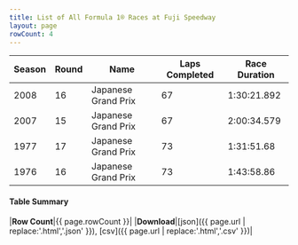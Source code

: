 ```yaml
---
title: List of All Formula 1® Races at Fuji Speedway
layout: page
rowCount: 4
---
```


| Season | Round | Name | Laps Completed | Race Duration |
|--|--|--|--|--|
| 2008 | 16 | Japanese Grand Prix | 67 | 1:30:21.892 |
| 2007 | 15 | Japanese Grand Prix | 67 | 2:00:34.579 |
| 1977 | 17 | Japanese Grand Prix | 73 | 1:31:51.68 |
| 1976 | 16 | Japanese Grand Prix | 73 | 1:43:58.86 |

#### Table Summary

|**Row Count**|{{ page.rowCount }}|
|**Download**|[json]({{ page.url | replace:'.html','.json' }}), [csv]({{ page.url | replace:'.html','.csv' }})|

